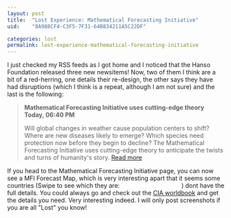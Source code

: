 ```yaml
---
layout: post
title:  "Lost Experience: Mathematical Forecasting Initiative"
uid:	"8A988CF4-C3F5-7F31-64B834211A5C22DF"

categories: lost
permalink: lost-experience-mathematical-forecasting-initiative
---
```

I just checked my RSS feeds as I got home and I noticed that the Hanso Foundation released three new newsitems! Now, two of them I think are a bit of a red-herring, one details their re-design, the other says they have had disruptions (which I think is a repeat, although I am not sure) and the last is the following:
<more>
<blockquote>
<strong>
Mathematical Forecasting Initiative uses cutting-edge theory
Today, 06:40 PM</strong>

Will global changes in weather cause population centers to shift? Where are new diseases likely to emerge? Which species need protection now before they begin to decline? The Mathematical Forecasting Initiative uses cutting-edge theory to anticipate the twists and turns of humanity's story. <a href="http://www.thehansofoundation.org/">Read more</a>
</blockquote>

If you head to the Mathematical Forecasting Initiative page, you can now see a MFI Forecast Map, which is very interesting apart that it seems some countries (Swipe to see which they are:<font color="white">USA, Italy and Sudan</font>  ) dont have the full details. You could always go and check out the <a href="http://www.cia.gov/cia/publications/factbook/">CIA worldbook</a> and get the details you need. Very interesting indeed. I will only post screenshots if you are all "Lost" you know!